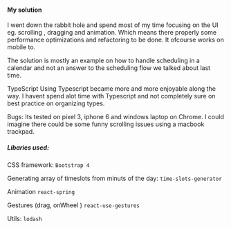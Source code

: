 
#### My solution

I went down the rabbit hole and spend most of my time focusing on the UI eg.
scrolling , dragging and animation. Which means there properly some performance optimizations and refactoring to be done. It ofcourse works on mobile to.

The solution is mostly an example on how to handle scheduling in a calendar and not an answer to the scheduling flow we talked about last time.

TypeScript 
Using Typescript became more and more enjoyable along the way. I havent spend alot time with Typescript and not completely sure on best practice on organizing types.

Bugs:
Its tested on pixel 3, iphone 6 and windows laptop on Chrome.
I could imagine there could be some funny scrolling issues using a macbook trackpad. 


##### Libaries used:
CSS framework: ```Bootstrap 4```

Generating array of timeslots from minuts of the day: 
```time-slots-generator```

Animation 
```react-spring```

Gestures (drag, onWheel )
```react-use-gestures```

Utils:
```lodash```

